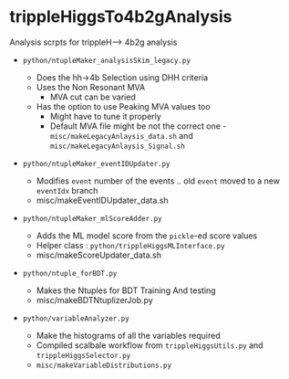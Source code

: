 # trippleHiggsTo4b2gAnalysis
Analysis scrpts for trippleH--> 4b2g analysis

- `python/ntupleMaker_analysisSkim_legacy.py` 
    - Does the hh->4b Selection using DHH criteria
    - Uses the Non Resonant MVA
        - MVA cut can be varied 
    - Has the option to use Peaking MVA values too
        - Might have to tune it properly
        - Default MVA file might be not the correct one
    -`misc/makeLegacyAnlaysis_data.sh` and `misc/makeLegacyAnlaysis_Signal.sh`

- `python/ntupleMaker_eventIDUpdater.py`
    - Modifies `event` number of the events .. old `event` moved to a new `eventIdx` branch
    - misc/makeEventIDUpdater_data.sh

- `python/ntupleMaker_mlScoreAdder.py`
    - Adds the ML model score from the `pickle`-ed score values
    - Helper class : `python/trippleHiggsMLInterface.py`
    - misc/makeScoreUpdater_data.sh

- `python/ntuple_forBDT.py`
    - Makes the Ntuples for BDT Training And testing
    - misc/makeBDTNtuplizerJob.py

- `python/variableAnalyzer.py`
    - Make the histograms of all the variables required
    - Compiled scalbale workflow from `trippleHiggsUtils.py` and `trippleHiggsSelector.py`
    - `misc/makeVariableDistributions.py`    
